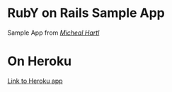 # RubY on Rails Sample App
Sample App from [*Micheal Hartl*](http://railstutorial.org/)

# On Heroku
[Link to Heroku app](http://stark-refuge-8659.herokuapp.com/)
